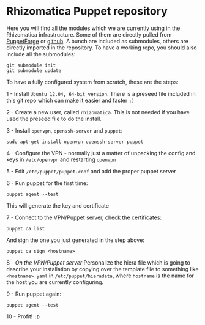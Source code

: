 # Rhizomatica Puppet repository

Here you will find all the modules which we are currently using in the Rhizomatica infrastructure.
Some of them are directly pulled from [PuppetForge](https://forge.puppetlabs.com) or [github](https://github.com). A bunch are included as submodules, others are directly imported in the repository.
To have a working repo, you should also include all the submodules:

    git submodule init
    git submodule update

To have a fully configured system from scratch, these are the steps:

1 - Install `Ubuntu 12.04, 64-bit version`. There is a preseed file included in this git repo which can make it easier and faster `:)`

2 - Create a new user, called `rhizomatica`. This is not needed if you have used the preseed file to do the install.

3 - Install `openvpn`, `openssh-server` and `puppet`:
       
    sudo apt-get install openvpn openssh-server puppet

4 - Configure the VPN - normally just a matter of unpacking the config and keys in `/etc/openvpn` and restarting `openvpn`

5 - Edit `/etc/puppet/puppet.conf` and add the proper puppet server

6 - Run puppet for the first time:

    puppet agent --test

This will generate the key and certificate

7 - Connect to the VPN/Puppet server, check the certificates:

    puppet ca list

And sign the one you just generated in the step above:

    puppet ca sign <hostname>

8 - *On the VPN/Puppet server* Personalize the hiera file which is going to describe your installation by copying over the template file to something like `<hostname>.yaml` in `/etc/puppet/hieradata`, where `hostname` is the name for the host you are currently configuring.

9 - Run puppet again:

    puppet agent --test

10 - Profit! `:D`
